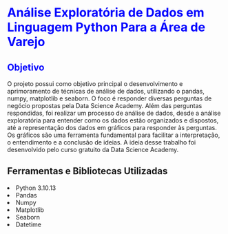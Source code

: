 <h1> <font color='blue'>Análise Exploratória de Dados em Linguagem Python Para a Área de Varejo</font> </h1>
<h2><font color = 'blue'><b>Objetivo</b></font></h2>
O projeto possui como objetivo principal o desenvolvimento e aprimoramento de técnicas de análise de dados, utilizando o pandas, numpy, matplotlib e seaborn. O foco é responder diversas perguntas de negócio propostas pela Data Science Academy. Além das perguntas respondidas, foi realizar um processo de análise de dados, desde a análise exploratória para entender como os dados estão organizados e dispostos, até a representação dos dados em gráficos para responder às perguntas. Os gráficos são uma ferramenta fundamental para facilitar a interpretação, o entendimento e a conclusão de ideias. A ideia desse trabalho foi desenvolvido pelo curso gratuito da Data Science Academy.
<h2> Ferramentas e Bibliotecas Utilizadas </h2>
<li>Python 3.10.13
<li>Pandas
<li>Numpy
<li>Matplotlib
<li>Seaborn
<li>Datetime
